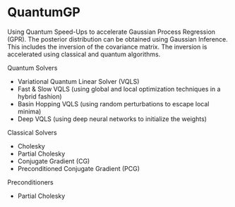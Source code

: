 # QuantumGP
Using Quantum Speed-Ups to accelerate Gaussian Process Regression (GPR). The posterior distribution can be obtained 
using Gaussian Inference. This includes the inversion of the covariance matrix. The inversion is accelerated using 
classical and quantum algorithms.

Quantum Solvers
- Variational Quantum Linear Solver (VQLS)
- Fast & Slow VQLS (using global and local optimization techniques in a hybrid fashion)
- Basin Hopping VQLS (using random perturbations to escape local minima)
- Deep VQLS (using deep neural networks to initialize the weights)

Classical Solvers
- Cholesky
- Partial Cholesky
- Conjugate Gradient (CG)
- Preconditioned Conjugate Gradient (PCG)

Preconditioners
- Partial Cholesky